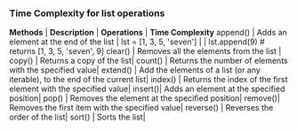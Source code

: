 <h3>Time Complexity for list operations</h3>

**Methods** | **Description** | **Operations** | **Time Complexity**
append() |	Adds an element at the end of the list | lst = [1, 3, 5, 'seven']
            |          | lst.append(9) # returns [1, 3, 5, 'seven', 9]
clear()	| Removes all the elements from the list | 
copy()	| Returns a copy of the list| 
count()	| Returns the number of elements with the specified value| 
extend()	| Add the elements of a list (or any iterable), to the end of the current list| 
index()	| Returns the index of the first element with the specified value| 
insert()| 	Adds an element at the specified position| 
pop()	| Removes the element at the specified position| 
remove()| 	Removes the first item with the specified value| 
reverse()	| Reverses the order of the list| 
sort()	| Sorts the list| 